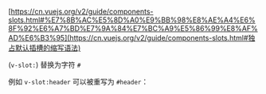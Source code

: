 [https://cn.vuejs.org/v2/guide/components-slots.html#%E7%8B%AC%E5%8D%A0%E9%BB%98%E8%AE%A4%E6%8F%92%E6%A7%BD%E7%9A%84%E7%BC%A9%E5%86%99%E8%AF%AD%E6%B3%95](https://cn.vuejs.org/v2/guide/components-slots.html#独占默认插槽的缩写语法)



(`v-slot:`) 替换为字符 `#`

例如 `v-slot:header` 可以被重写为 `#header`：

